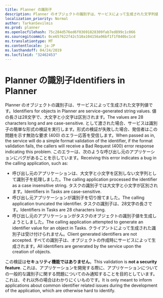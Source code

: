 ```yaml
---
title: Planner の識別子
description: Planner のオブジェクトの識別子は、サービスによって生成された文字列値です。 値の長さは28文字で、大文字と小文字は区別されます。 として渡された場合、サービスは識別子の簡単な形式の検証を実行します。形式の検証が失敗した場合、発信者はこの問題を示す無効な要求 (400) のエラー応答を受信します。 このエラーは、次のような呼び出し元のアプリケーションにバグがあることを示しています。
localization_priority: Normal
author: TarkanSevilmis
ms.prod: planner
ms.openlocfilehash: 75c284d576ed6f03691828309fab7ed899c1c066
ms.sourcegitcommit: 0ce657622f42c510a104156a96bf1f1f040bc1cd
ms.translationtype: MT
ms.contentlocale: ja-JP
ms.lasthandoff: 04/24/2019
ms.locfileid: "32462453"
---
```

# <a name="identifiers-in-planner"></a><span data-ttu-id="12f6b-106">Planner の識別子</span><span class="sxs-lookup"><span data-stu-id="12f6b-106">Identifiers in Planner</span></span>

<span data-ttu-id="12f6b-107">Planner のオブジェクトの識別子は、サービスによって生成された文字列値です。</span><span class="sxs-lookup"><span data-stu-id="12f6b-107">Identifiers for objects in Planner are service-generated string values.</span></span> <span data-ttu-id="12f6b-108">値の長さは28文字で、大文字と小文字は区別されます。</span><span class="sxs-lookup"><span data-stu-id="12f6b-108">The values are 28 characters long and are case-sensitive.</span></span> <span data-ttu-id="12f6b-109">として渡された場合、サービスは識別子の簡単な形式の検証を実行します。形式の検証が失敗した場合、発信者はこの問題を示す無効な要求 (400) のエラー応答を受信します。</span><span class="sxs-lookup"><span data-stu-id="12f6b-109">When passed as in, the service will do a simple format validation of the identifier, if the format validation fails, the callers will receive a Bad Request (400) error response indicating this problem.</span></span> <span data-ttu-id="12f6b-110">このエラーは、次のような呼び出し元のアプリケーションにバグがあることを示しています。</span><span class="sxs-lookup"><span data-stu-id="12f6b-110">Receiving this error indicates a bug in the calling application, such as:</span></span>

- <span data-ttu-id="12f6b-111">呼び出し元のアプリケーションは、大文字と小文字を区別しない文字列として識別子を処理しました。</span><span class="sxs-lookup"><span data-stu-id="12f6b-111">The calling application processed the identifier as a case insensitive string.</span></span> <span data-ttu-id="12f6b-112">タスクの識別子では大文字と小文字が区別されます。</span><span class="sxs-lookup"><span data-stu-id="12f6b-112">Identifiers in Tasks are case-sensitive.</span></span>
- <span data-ttu-id="12f6b-113">呼び出し元アプリケーションが識別子を切り捨てました。</span><span class="sxs-lookup"><span data-stu-id="12f6b-113">The calling application truncated the identifier.</span></span> <span data-ttu-id="12f6b-114">タスクの識別子は、28文字の長さです。</span><span class="sxs-lookup"><span data-stu-id="12f6b-114">Identifiers in Tasks are 28 characters long.</span></span>
- <span data-ttu-id="12f6b-115">呼び出し元のアプリケーションがタスクのオブジェクトの識別子値を生成しようとしました。</span><span class="sxs-lookup"><span data-stu-id="12f6b-115">The calling application attempted to generate an identifier value for an object in Tasks.</span></span> <span data-ttu-id="12f6b-116">クライアントによって生成された識別子は受け付けられません。</span><span class="sxs-lookup"><span data-stu-id="12f6b-116">Client generated identifiers are not accepted.</span></span> <span data-ttu-id="12f6b-117">すべての識別子は、オブジェクトの作成時にサービスによって生成されます。</span><span class="sxs-lookup"><span data-stu-id="12f6b-117">All identifiers are generated by the service upon the creation of objects.</span></span>

<span data-ttu-id="12f6b-118">この検証は**セキュリティ機能ではありません**。</span><span class="sxs-lookup"><span data-stu-id="12f6b-118">This validation is **not a security feature**.</span></span> <span data-ttu-id="12f6b-119">これは、アプリケーションを開発する際に、アプリケーションについての一般的な識別子に関する問題についてのみ通知することを目的としています。これは、それ以外の場合はわかりにくいものです。</span><span class="sxs-lookup"><span data-stu-id="12f6b-119">It is only meant to inform applications about common identifier related issues during the development of the application, which are otherwise hard to identify.</span></span>
